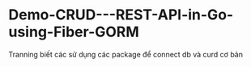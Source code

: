 # Demo-CRUD---REST-API-in-Go-using-Fiber-GORM
Tranning biết các sử dụng các package để connect db và curd cơ bản 
